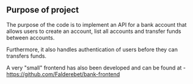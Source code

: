## Purpose of project

The purpose of the code is to implement an API for a bank account that allows users to create an account, 
list all accounts and transfer funds between accounts.

Furthermore, it also handles authentication of users before they can transfers funds.

A very "small" frontend has also been developed and can be found at - https://github.com/Falderebet/bank-frontend
